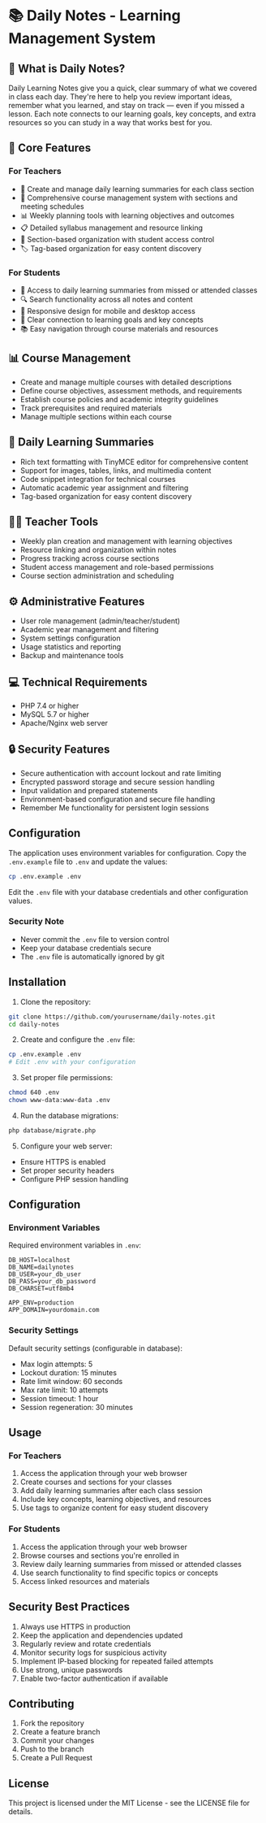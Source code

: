 # 📚 Daily Notes - Learning Management System

## 🎯 What is Daily Notes?

Daily Learning Notes give you a quick, clear summary of what we covered in class each day. They're here to help you review important ideas, remember what you learned, and stay on track — even if you missed a lesson. Each note connects to our learning goals, key concepts, and extra resources so you can study in a way that works best for you.

## 🎯 Core Features

### For Teachers
- 📝 Create and manage daily learning summaries for each class section
- 📅 Comprehensive course management system with sections and meeting schedules
- 📊 Weekly planning tools with learning objectives and outcomes
- 📋 Detailed syllabus management and resource linking
- 👥 Section-based organization with student access control
- 🏷️ Tag-based organization for easy content discovery

### For Students
- 📖 Access to daily learning summaries from missed or attended classes
- 🔍 Search functionality across all notes and content
- 📱 Responsive design for mobile and desktop access
- 🎯 Clear connection to learning goals and key concepts
- 📚 Easy navigation through course materials and resources

## 📊 Course Management
- Create and manage multiple courses with detailed descriptions
- Define course objectives, assessment methods, and requirements
- Establish course policies and academic integrity guidelines
- Track prerequisites and required materials
- Manage multiple sections within each course

## 📝 Daily Learning Summaries
- Rich text formatting with TinyMCE editor for comprehensive content
- Support for images, tables, links, and multimedia content
- Code snippet integration for technical courses
- Automatic academic year assignment and filtering
- Tag-based organization for easy content discovery

## 👨‍🏫 Teacher Tools
- Weekly plan creation and management with learning objectives
- Resource linking and organization within notes
- Progress tracking across course sections
- Student access management and role-based permissions
- Course section administration and scheduling

## ⚙️ Administrative Features
- User role management (admin/teacher/student)
- Academic year management and filtering
- System settings configuration
- Usage statistics and reporting
- Backup and maintenance tools

## 💻 Technical Requirements
- PHP 7.4 or higher
- MySQL 5.7 or higher
- Apache/Nginx web server

## 🔒 Security Features
- Secure authentication with account lockout and rate limiting
- Encrypted password storage and secure session handling
- Input validation and prepared statements
- Environment-based configuration and secure file handling
- Remember Me functionality for persistent login sessions

## Configuration

The application uses environment variables for configuration. Copy the `.env.example` file to `.env` and update the values:

```bash
cp .env.example .env
```

Edit the `.env` file with your database credentials and other configuration values.

### Security Note
- Never commit the `.env` file to version control
- Keep your database credentials secure
- The `.env` file is automatically ignored by git

## Installation

1. Clone the repository:
```bash
git clone https://github.com/yourusername/daily-notes.git
cd daily-notes
```

2. Create and configure the `.env` file:
```bash
cp .env.example .env
# Edit .env with your configuration
```

3. Set proper file permissions:
```bash
chmod 640 .env
chown www-data:www-data .env
```

4. Run the database migrations:
```bash
php database/migrate.php
```

5. Configure your web server:
- Ensure HTTPS is enabled
- Set proper security headers
- Configure PHP session handling

## Configuration

### Environment Variables
Required environment variables in `.env`:
```
DB_HOST=localhost
DB_NAME=dailynotes
DB_USER=your_db_user
DB_PASS=your_db_password
DB_CHARSET=utf8mb4

APP_ENV=production
APP_DOMAIN=yourdomain.com
```

### Security Settings
Default security settings (configurable in database):
- Max login attempts: 5
- Lockout duration: 15 minutes
- Rate limit window: 60 seconds
- Max rate limit: 10 attempts
- Session timeout: 1 hour
- Session regeneration: 30 minutes

## Usage

### For Teachers
1. Access the application through your web browser
2. Create courses and sections for your classes
3. Add daily learning summaries after each class session
4. Include key concepts, learning objectives, and resources
5. Use tags to organize content for easy student discovery

### For Students
1. Access the application through your web browser
2. Browse courses and sections you're enrolled in
3. Review daily learning summaries from missed or attended classes
4. Use search functionality to find specific topics or concepts
5. Access linked resources and materials

## Security Best Practices

1. Always use HTTPS in production
2. Keep the application and dependencies updated
3. Regularly review and rotate credentials
4. Monitor security logs for suspicious activity
5. Implement IP-based blocking for repeated failed attempts
6. Use strong, unique passwords
7. Enable two-factor authentication if available

## Contributing

1. Fork the repository
2. Create a feature branch
3. Commit your changes
4. Push to the branch
5. Create a Pull Request

## License

This project is licensed under the MIT License - see the LICENSE file for details.
